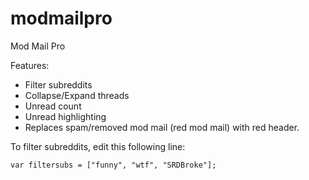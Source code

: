 modmailpro
==========

Mod Mail Pro

Features:

- Filter subreddits
- Collapse/Expand threads
- Unread count
- Unread highlighting
- Replaces spam/removed mod mail (red mod mail) with red header.

To filter subreddits, edit this following line:

    var filtersubs = ["funny", "wtf", "SRDBroke"];
